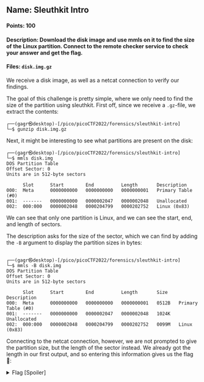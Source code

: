 ## Name: Sleuthkit Intro
#### Points: 100
#### Description: Download the disk image and use mmls on it to find the size of the Linux partition. Connect to the remote checker service to check your answer and get the flag.
#### Files: `disk.img.gz`

We receive a disk image, as well as a netcat connection to verify our findings.

The goal of this challenge is pretty simple, where we only need to find the size of the partition using sleuthkit. 
First off, since we receive a `.gz`-file, we extract the contents:

```console 
┌──(gagr㉿desktop)-[/pico/picoCTF2022/forensics/sleuthkit-intro]
└─$ gunzip disk.img.gz
```

Next, it might be interesting to see what partitions are present on the disk:

```console
┌──(gagr㉿desktop)-[/pico/picoCTF2022/forensics/sleuthkit-intro]
└─$ mmls disk.img
DOS Partition Table
Offset Sector: 0
Units are in 512-byte sectors

      Slot      Start        End          Length       Description
000:  Meta      0000000000   0000000000   0000000001   Primary Table (#0)
001:  -------   0000000000   0000002047   0000002048   Unallocated
002:  000:000   0000002048   0000204799   0000202752   Linux (0x83)

```

We can see that only one partition is Linux, and we can see the start, end, and length of sectors.

The description asks for the size of the sector, which we can find by adding the `-B` argument to display the partition sizes in bytes:

```console

┌──(gagr㉿desktop)-[/pico/picoCTF2022/forensics/sleuthkit-intro]
└─$ mmls -B disk.img
DOS Partition Table
Offset Sector: 0
Units are in 512-byte sectors

      Slot      Start        End          Length       Size    Description
000:  Meta      0000000000   0000000000   0000000001   0512B   Primary Table (#0)
001:  -------   0000000000   0000002047   0000002048   1024K   Unallocated
002:  000:000   0000002048   0000204799   0000202752   0099M   Linux (0x83)

```

Connecting to the netcat connection, however, we are not prompted to give the partition size, but the length of the sector instead.
We already got the length in our first output, and so entering this information gives us the flag 🚩:

<details>
  <summary>Flag [Spoiler]</summary>

  ```
    ┌──(gagr㉿desktop)-[/pico/picoCTF2022/forensics/sleuthkit-intro]
    └─$ nc saturn.picoctf.net 52279
    What is the size of the Linux partition in the given disk image?
    Length in sectors: 202752
    202752
    Great work!
    picoCTF{mm15_f7w!}
  ```

</details>
